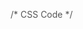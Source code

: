 <!DOCTYPE html>
<html lang="en">
    <head>
        <meta charset="UTF-8">
        <meta name="viewport" content="width=device-width, initial-scale=1.0">
        <meta http-equiv="X-UA-Compatible" content="ie=edge">
        <title>Trello Board</title>    
        <link rel="stylesheet" href="https://cdnjs.cloudflare.com/ajax/libs/font-awesome/5.11.2/css/all.min.css">
      /* CSS Code */
        <style>

           * {
                margin: 0;
                padding: 0;
                border: 0;
                font-size: 100%;
                font: inherit;
                vertical-align: baseline;
                box-sizing: border-box;
            }

            article, aside, details, figcaption, figure, footer, header, hgroup, menu, nav, section {
                display: block;
            }

            body {
                   line-height: 1;
                   background-image: url("https://tse1.mm.bing.net/th?id=OIP.idYkfOydTJiHICXONSY2qAHaEK&pid=Api&P=0&w=305&h=173" );
                   background-size: cover;
                   background-attachment: fixed;
                   font-family: Segoe UI, Roboto, "Helvetica Neue", sans-serif;
                   font-size: 14px;
                   color: #555;
                   margin-bottom: 0;
                   overflow-x: hidden;
                 }

            ol, ul {
                     list-style: none;
                   }

            blockquote, q {
                    quotes: none;
                }

            blockquote:before, blockquote:after, q:before, q:after {
                        content: '';
                        content: none;
                    }

            table {
                        border-collapse: collapse;
                        border-spacing: 0;
                    }
            .my-3 {
                        margin-top: 12px;
                        margin-bottom: 12px;
                    }

            .full-width-input {
                        display: block;
                        width: 100%;
                        padding: 10px;
                        border: 1px solid lightgray;
                        font-size: 1em;
                        resize: none;
                    }

            .btn {
                        display: block;
                        width: 100%;
                        padding: 8px;
                        border: none;
                        font-size: 1.2em;
                        color: #aaa;
                        background-color: #f9f9f9;
                        text-align: center;
                    }

            .btn-inline {
                        display: inline-block;
                        width: auto;
                    }

            .btn-primary {
                        background-color: olive;
                        color: white;
                    }

            .pointer {
                        cursor: pointer !important;
                    }

            .pointer:hover {
                        opacity: 0.7;
                    }

            .pointer:active {
                        outline: none;
                    }

            .navbar {
                        position: fixed;
                        top: 0;
                        left: 0;
                        right: 0;
                        display: flex;
                        justify-content: space-between;
                        height: 50px;
                        padding: 8px 20px;
                        background-color: rgba( 64, 144, 172, 0.65 );
                        color: white;
                    }

            .navbar .pointer:hover {
                        opacity: 0.75;
                    }

            .navbar > * {
                        width: 300px;
                        display: flex;
                        flex-direction: row;
                        align-items: center;
                    }

            .navbar .menu > *, .navbar .actions > * {
                        display: inline-block;
                        padding: 8px;
                        border-radius: 2px;
                        margin: 0px 4px;
                        background-color: rgba( 64, 144, 172, 1 );
                    }

            .navbar .menu {
                        justify-content: flex-start;
                    }

            .navbar .menu-input {
                        background-color: transparent;
                        padding: 0;
                    }

            .navbar .menu-input input {
                        width: 120px;
                        padding: 4px 0.5em;
                        border: none;
                        border-radius: 2px;
                        outline: none;
                        background-color: rgba( 64, 144, 172, 1 );
                        color: white;
                        font-size: 1.15em;
                        line-height: 1.4;
                        color: black;
                    }

            .navbar .menu-input input:focus {
                        background-color: white;
                    }

            .navbar .app-title {
                        justify-content: space-around;
                        font-family: "Comic Sans", "Comic Sans MS", cursive;
                        font-size: 1.3em;
                    }

            .navbar .actions {
                        justify-content: flex-end;
                    }

            .board-container {
                        display: flex;
                        height: 100vh;
                        overflow-y: hidden;
                    }

            .board-menu {
                        position: fixed;
                        top: 50px;
                        right: 0px;
                        left: 0px;
                        display: flex;
                        justify-content: space-between;
                        align-items: center;
                        height: 40px;
                        padding: 0 20px;
                        color: black;
                        background-color: rgba( 128, 128, 128, 0.3 );
                        color: white;
                    }

            .board {
                        display: flex;
                        flex-basis: 100%;
                        flex-wrap: nowrap;
                        overflow: auto;
                        margin-top: 20px;
                        padding: 84px 20px 20px;
                    }

            .task-list-wrapper {
                        flex-shrink: 0;
                        flex-basis: 240px;
                        max-height: 100%;
                        overflow: hidden;
                    }

            .task-list {
                        padding: 10px;
                        margin-right: 10px;
                        border-radius: 4px;
                        background-color: rgba( 240, 240, 240, 0.9 );
                    }

            .task-list-title-container {
                        display: flex;
                        justify-content: space-between;
                    }

            .task-list-title {
                        margin: 4px;
                        font-weight: bold;
                    }

            .task-list-more {
                        margin: 0 4px;
                    }

            .task {
                        padding: 10px;
                        margin: 10px 0;
                        background-color: white;
                    }

            .task .task-edit {
                        float: right;
                        display: none;
                    }

            .task:hover .task-edit {
                        display: inline;
                    }

            .add-card-message, .add-list-message {
                        margin-bottom: 4px 0 8px;
                    }

            .task-list .task, .task-list input, .task-list textarea, .task-list button {
                        border-radius: 4px;
                    }

            input, textarea {
                        border: none;
                        outline: none;
                    }

            .add-card-form-actions, .add-list-form-actions {
                        margin: 10px 0;
                    }

            .add-card-button, .add-list-button {
                        margin-right: 8px;
                    }

            .add-card-cancel, .add-list-cancel {
                        position: relative;
                        top: 3px;
                }
        </style>
        /* HTML Code */
    </head>
    <body>
        <nav class="navbar">
            <ul class="menu">
                <li class="pointer">
                    <i class="home"></i>
                </li>
                <li class="pointer">
                    <i class="boards"></i>
                    Boards
                </li>
                <li class="menu-input">
                    <input type="text" />
                </li>
            </ul>
            <div class="app-title">
                Tralala
            </div>
            <div class="actions">
                <span class="pointer">
                    <i class="fas fa-plus" id="add-board"></i>
                </span>
                <span class="pointer">
                    <i class="fas fa-user" id="profile-image"></i>
                </span>
            </div>
        </nav>
        <div class="board-container">
            <div class="board-menu">
                <div class="board-title">Frontend Training</div>
                <div class="board-show-menu pointer">
                    <i class="fas fa-ellipsis-v"></i>
                    Show menu
                </div>
            </div>
            <div class="board">
                <div class="task-list-wrapper">
                    <div class="task-list">
                        <div class="task-list-title-container">
                            <h3 class="task-list-title">To Do</h3>
                            <span class="task-list-more pointer">...</span>
                        </div>
                        <div class="task pointer">
                            Learn HTML
                            <i class="task-edit fas fa-pencil-alt pointer"></i>
                        </div>
                        <div class="task pointer">
                            Learn CSS
                            <i class="task-edit fas fa-pencil-alt pointer"></i>
                        </div>
                        <div class="task pointer">
                            Learn JavaScript
                            <i class="task-edit fas fa-pencil-alt pointer"></i>
                        </div>
                        <div class="add-card-message pointer">+ Add another card</div>
                    </div>
                </div>
                <div class="task-list-wrapper">
                    <div class="task-list">
                        <div class="task-list-title-container">
                            <h3 class="task-list-title">Doing</h3>
                            <span class="task-list-more pointer">...</span>
                        </div>
                        <div class="task pointer">Prepare resume</div>
                        <div class="add-card-form">
                            <form>
                                <textarea rows="3" placeholder="Enter a title for this card..." class="full-width-input"></textarea>
                                <div class="add-card-form-actions">
                                    <button class="btn btn-inline btn-primary add-card-button pointer">Add Card</button>
                                    <i class="fas fa-2x fa-times add-card-cancel pointer"></i>
                                </div>
                            </form>
                        </div>
                    </div>
                </div>
                <div class="task-list-wrapper">
                    <div class="task-list">
                        <div class="task-list-title-container">
                            <h3 class="task-list-title">Testing/Verifying</h3>
                            <span class="task-list-more pointer">...</span>
                        </div>
                        <div class="task pointer">Twitter app frontend</div>
                        <div class="add-card-message pointer">+ Add another card</div>
                    </div>
                </div>
                <div class="task-list-wrapper">
                    <div class="task-list">
                        <div class="task-list-title-container">
                            <h3 class="task-list-title">Deploying</h3>
                            <span class="task-list-more pointer">...</span>
                        </div>
                        <div class="task pointer">Twitter app backend</div>
                        <div class="add-card-message pointer">+ Add another card</div>
                    </div>
                </div>
                <div class="task-list-wrapper">
                    <div class="task-list">
                        <div class="task-list-title-container">
                            <h3 class="task-list-title">Done</h3>
                            <span class="task-list-more pointer">...</span>
                        </div>
                        <div class="add-card-message pointer">+ Add card</div>
                    </div>
                </div>
                <div class="task-list-wrapper">
                    <div class="task-list">
                        <div class="add-list-message pointer">+ Add another list</div>
                    </div>
                </div>
                <div class="task-list-wrapper">
                    <div class="task-list">
                        <div class="add-card-form">
                            <form>
                                <textarea rows="3" placeholder="Enter list title..." class="full-width-input"></textarea>
                                <div class="add-list-form-actions">
                                    <button class="btn btn-inline btn-primary add-list-button pointer">Add List</button>
                                    <i class="fas fa-2x fa-times add-list-cancel pointer"></i>
                                </div>
                            </form>
                        </div>
                    </div>
                </div>
            </div>
        </div>
    </body>
</html>
